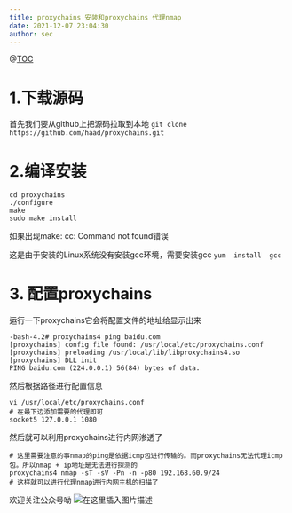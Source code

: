 ```yaml
---
title: proxychains 安装和proxychains 代理nmap
date: 2021-12-07 23:04:30
author: sec
---
```

@[TOC](目录)

# 1.下载源码
首先我们要从github上把源码拉取到本地
`git clone https://github.com/haad/proxychains.git`

# 2.编译安装
```
cd proxychains
./configure
make
sudo make install
```
如果出现make: cc: Command not found错误

这是由于安装的Linux系统没有安装gcc环境，需要安装gcc
`yum  install  gcc`
# 3. 配置proxychains
运行一下proxychains它会将配置文件的地址给显示出来
```shell
-bash-4.2# proxychains4 ping baidu.com
[proxychains] config file found: /usr/local/etc/proxychains.conf
[proxychains] preloading /usr/local/lib/libproxychains4.so
[proxychains] DLL init
PING baidu.com (224.0.0.1) 56(84) bytes of data.
```
然后根据路径进行配置信息
```shell
vi /usr/local/etc/proxychains.conf
# 在最下边添加需要的代理即可
socket5 127.0.0.1 1080
```
然后就可以利用proxychains进行内网渗透了
```shell
# 这里需要注意的事nmap的ping是依据icmp包进行传输的。而proxychains无法代理icmp包。所以nmap + ip地址是无法进行探测的
proxychains4 nmap -sT -sV -Pn -n -p80 192.168.60.9/24
# 这样就可以进行代理nmap进行内网主机的扫描了
```

欢迎关注公众号呦
![在这里插入图片描述](img/eb908f0343bb4a98b6a9dd8041608a5b.png)

